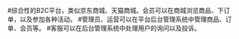 #综合性的B2C平台，类似京东商城、天猫商城。会员可以在商城浏览商品、下订单，以及参加各种活动。
#管理员、运营可以在平台后台管理系统中管理商品、订单、会员等。
#客服可以在后台管理系统中处理用户的询问以及投诉。
